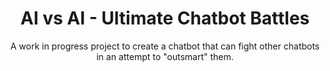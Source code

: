 <h1 align='center'>AI vs AI - Ultimate Chatbot Battles</h1>
<p align='center'>A work in progress project to create a chatbot that can fight other chatbots in an attempt to "outsmart" them.</p>